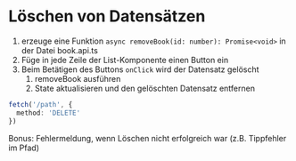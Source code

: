 # Löschen von Datensätzen

1. erzeuge eine Funktion `async removeBook(id: number): Promise<void>` in der Datei book.api.ts
2. Füge in jede Zeile der List-Komponente einen Button ein
3. Beim Betätigen des Buttons `onClick` wird der Datensatz gelöscht
   1. removeBook ausführen
   2. State aktualisieren und den gelöschten Datensatz entfernen

```ts
fetch('/path', {
  method: 'DELETE'
})
```

Bonus:
Fehlermeldung, wenn Löschen nicht erfolgreich war (z.B. Tippfehler im Pfad)